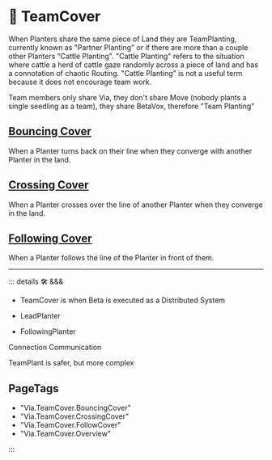 # 🔻 <via>TeamCover</via>

When Planters share the same piece of Land they are TeamPlanting, currently known as "Partner Planting" or if there are more than a couple other Planters "Cattle Planting". "Cattle Planting" refers to the situation where cattle a herd of cattle gaze randomly across a piece of land and has a connotation of chaotic Routing. "Cattle Planting" is not a useful term because it does not encourage team work.

Team members only share Via, they don't share Move (nobody plants a single seedling as a team), they share BetaVox, therefore "Team Planting"

## [Bouncing Cover](/encyclopedia/Via/TeamPlant/BouncingCover)

When a Planter turns back on their line when they converge with another Planter in the land.

## [Crossing Cover](/encyclopedia/Via/TeamPlant/CrossingCover)

When a Planter crosses over the line of another Planter when they converge in the land.

## [Following Cover](/encyclopedia/Via/TeamPlant/FollowingCover)

When a Planter follows the line of the Planter in front of them.

---

<!-- =================================================== -->
<!-- =================================================== -->
<!-- =================================================== -->
<!-- =================================================== -->
<!-- =================================================== -->
::: details 🛠 <dev>&&&</dev>

- TeamCover is when Beta is executed as a Distributed System

- LeadPlanter
- FollowingPlanter

Connection Communication

TeamPlant is safer, but more complex
<h2>PageTags</h2>

- "Via.TeamCover.BouncingCover"
- "Via.TeamCover.CrossingCover"
- "Via.TeamCover.FollowCover"
- "Via.TeamCover.Overview"

:::
